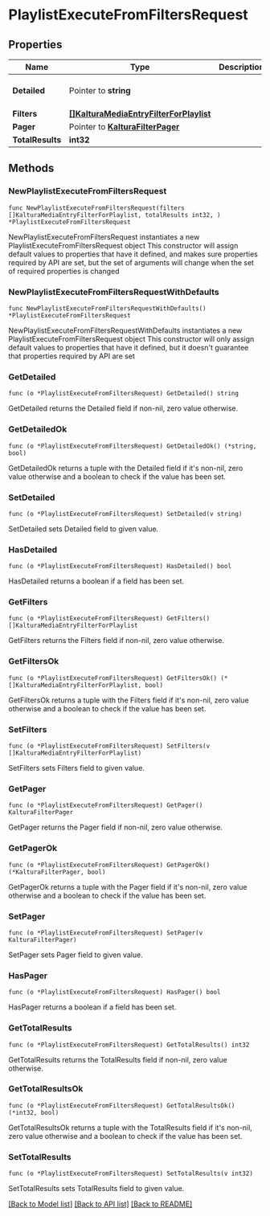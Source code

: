 # PlaylistExecuteFromFiltersRequest

## Properties

Name | Type | Description | Notes
------------ | ------------- | ------------- | -------------
**Detailed** | Pointer to **string** |  | [optional] [default to "1"]
**Filters** | [**[]KalturaMediaEntryFilterForPlaylist**](KalturaMediaEntryFilterForPlaylist.md) |  | 
**Pager** | Pointer to [**KalturaFilterPager**](KalturaFilterPager.md) |  | [optional] 
**TotalResults** | **int32** |  | 

## Methods

### NewPlaylistExecuteFromFiltersRequest

`func NewPlaylistExecuteFromFiltersRequest(filters []KalturaMediaEntryFilterForPlaylist, totalResults int32, ) *PlaylistExecuteFromFiltersRequest`

NewPlaylistExecuteFromFiltersRequest instantiates a new PlaylistExecuteFromFiltersRequest object
This constructor will assign default values to properties that have it defined,
and makes sure properties required by API are set, but the set of arguments
will change when the set of required properties is changed

### NewPlaylistExecuteFromFiltersRequestWithDefaults

`func NewPlaylistExecuteFromFiltersRequestWithDefaults() *PlaylistExecuteFromFiltersRequest`

NewPlaylistExecuteFromFiltersRequestWithDefaults instantiates a new PlaylistExecuteFromFiltersRequest object
This constructor will only assign default values to properties that have it defined,
but it doesn't guarantee that properties required by API are set

### GetDetailed

`func (o *PlaylistExecuteFromFiltersRequest) GetDetailed() string`

GetDetailed returns the Detailed field if non-nil, zero value otherwise.

### GetDetailedOk

`func (o *PlaylistExecuteFromFiltersRequest) GetDetailedOk() (*string, bool)`

GetDetailedOk returns a tuple with the Detailed field if it's non-nil, zero value otherwise
and a boolean to check if the value has been set.

### SetDetailed

`func (o *PlaylistExecuteFromFiltersRequest) SetDetailed(v string)`

SetDetailed sets Detailed field to given value.

### HasDetailed

`func (o *PlaylistExecuteFromFiltersRequest) HasDetailed() bool`

HasDetailed returns a boolean if a field has been set.

### GetFilters

`func (o *PlaylistExecuteFromFiltersRequest) GetFilters() []KalturaMediaEntryFilterForPlaylist`

GetFilters returns the Filters field if non-nil, zero value otherwise.

### GetFiltersOk

`func (o *PlaylistExecuteFromFiltersRequest) GetFiltersOk() (*[]KalturaMediaEntryFilterForPlaylist, bool)`

GetFiltersOk returns a tuple with the Filters field if it's non-nil, zero value otherwise
and a boolean to check if the value has been set.

### SetFilters

`func (o *PlaylistExecuteFromFiltersRequest) SetFilters(v []KalturaMediaEntryFilterForPlaylist)`

SetFilters sets Filters field to given value.


### GetPager

`func (o *PlaylistExecuteFromFiltersRequest) GetPager() KalturaFilterPager`

GetPager returns the Pager field if non-nil, zero value otherwise.

### GetPagerOk

`func (o *PlaylistExecuteFromFiltersRequest) GetPagerOk() (*KalturaFilterPager, bool)`

GetPagerOk returns a tuple with the Pager field if it's non-nil, zero value otherwise
and a boolean to check if the value has been set.

### SetPager

`func (o *PlaylistExecuteFromFiltersRequest) SetPager(v KalturaFilterPager)`

SetPager sets Pager field to given value.

### HasPager

`func (o *PlaylistExecuteFromFiltersRequest) HasPager() bool`

HasPager returns a boolean if a field has been set.

### GetTotalResults

`func (o *PlaylistExecuteFromFiltersRequest) GetTotalResults() int32`

GetTotalResults returns the TotalResults field if non-nil, zero value otherwise.

### GetTotalResultsOk

`func (o *PlaylistExecuteFromFiltersRequest) GetTotalResultsOk() (*int32, bool)`

GetTotalResultsOk returns a tuple with the TotalResults field if it's non-nil, zero value otherwise
and a boolean to check if the value has been set.

### SetTotalResults

`func (o *PlaylistExecuteFromFiltersRequest) SetTotalResults(v int32)`

SetTotalResults sets TotalResults field to given value.



[[Back to Model list]](../README.md#documentation-for-models) [[Back to API list]](../README.md#documentation-for-api-endpoints) [[Back to README]](../README.md)


